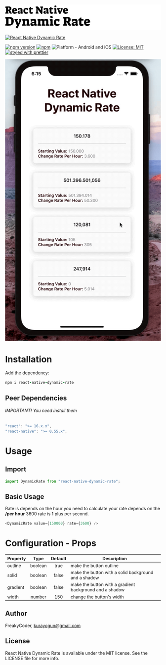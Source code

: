 <img alt="React Native Dynamic Rate" src="assets/logo.png" width="1050"/>

[![React Native Dynamic Rate](https://img.shields.io/badge/-React%20Native%20Library%20Boilerplate-lightgrey?style=for-the-badge)](https://github.com/WrathChaos/react-native-dynamic-rate)

[![npm version](https://img.shields.io/npm/v/react-native-dynamic-rate.svg?style=for-the-badge)](https://www.npmjs.com/package/react-native-dynamic-rate)
[![npm](https://img.shields.io/npm/dt/react-native-dynamic-rate.svg?style=for-the-badge)](https://www.npmjs.com/package/react-native-dynamic-rate)
![Platform - Android and iOS](https://img.shields.io/badge/platform-Android%20%7C%20iOS-blue.svg?style=for-the-badge)
[![License: MIT](https://img.shields.io/badge/License-MIT-green.svg?style=for-the-badge)](https://opensource.org/licenses/MIT)
[![styled with prettier](https://img.shields.io/badge/styled_with-prettier-ff69b4.svg?style=for-the-badge)](https://github.com/prettier/prettier)

<p align="center">
  <img alt="React Native Dynamic Rate"
        src="assets/Screenshots/example.gif" />
</p>

# Installation

Add the dependency:

```ruby
npm i react-native-dynamic-rate
```

## Peer Dependencies

###### IMPORTANT! You need install them

```js
"react": ">= 16.x.x",
"react-native": ">= 0.55.x",
```

# Usage

## Import

```js
import DynamicRate from "react-native-dynamic-rate";
```

## Basic Usage

Rate is depends on the hour you need to calculate your rate depends on the **/per hour**
3600 rate is 1 plus per second.

```js
<DynamicRate value={150000} rate={3600} />
```

# Configuration - Props

| Property |  Type   | Default | Description                                             |
| -------- | :-----: | :-----: | ------------------------------------------------------- |
| outline  | boolean |  true   | make the button outline                                 |
| solid    | boolean |  false  | make the button with a solid background and a shadow    |
| gradient | boolean |  false  | make the button with a gradient background and a shadow |
| width    | number  |   150   | change the button's width                               |

## Author

FreakyCoder, kurayogun@gmail.com

## License

React Native Dynamic Rate is available under the MIT license. See the LICENSE file for more info.
